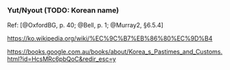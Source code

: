 ### Yut/Nyout (TODO: Korean name)

Ref: [@OxfordBG, p. 40; @Bell, p. 1; @Murray2, §6.5.4]

<https://ko.wikipedia.org/wiki/%EC%9C%B7%EB%86%80%EC%9D%B4>

<https://books.google.com.au/books/about/Korea_s_Pastimes_and_Customs.html?id=HcsMRc6pbQoC&redir_esc=y>
